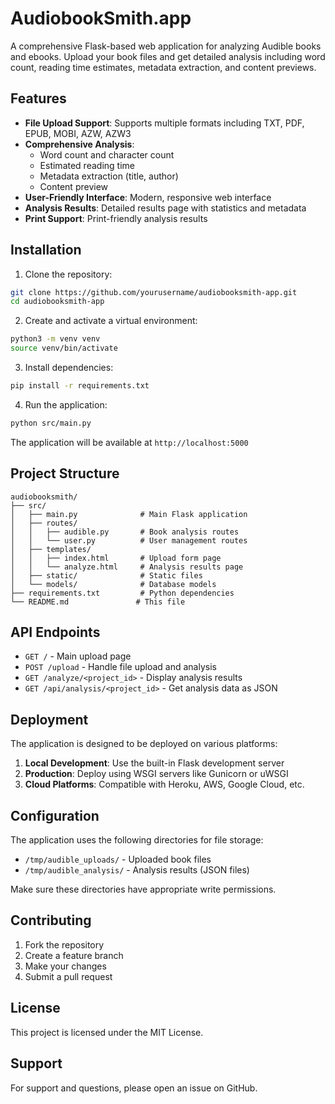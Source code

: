 # AudiobookSmith.app

A comprehensive Flask-based web application for analyzing Audible books and ebooks. Upload your book files and get detailed analysis including word count, reading time estimates, metadata extraction, and content previews.

## Features

- **File Upload Support**: Supports multiple formats including TXT, PDF, EPUB, MOBI, AZW, AZW3
- **Comprehensive Analysis**: 
  - Word count and character count
  - Estimated reading time
  - Metadata extraction (title, author)
  - Content preview
- **User-Friendly Interface**: Modern, responsive web interface
- **Analysis Results**: Detailed results page with statistics and metadata
- **Print Support**: Print-friendly analysis results

## Installation

1. Clone the repository:
```bash
git clone https://github.com/yourusername/audiobooksmith-app.git
cd audiobooksmith-app
```

2. Create and activate a virtual environment:
```bash
python3 -m venv venv
source venv/bin/activate
```

3. Install dependencies:
```bash
pip install -r requirements.txt
```

4. Run the application:
```bash
python src/main.py
```

The application will be available at `http://localhost:5000`

## Project Structure

```
audiobooksmith/
├── src/
│   ├── main.py              # Main Flask application
│   ├── routes/
│   │   ├── audible.py       # Book analysis routes
│   │   └── user.py          # User management routes
│   ├── templates/
│   │   ├── index.html       # Upload form page
│   │   └── analyze.html     # Analysis results page
│   ├── static/              # Static files
│   └── models/              # Database models
├── requirements.txt         # Python dependencies
└── README.md               # This file
```

## API Endpoints

- `GET /` - Main upload page
- `POST /upload` - Handle file upload and analysis
- `GET /analyze/<project_id>` - Display analysis results
- `GET /api/analysis/<project_id>` - Get analysis data as JSON

## Deployment

The application is designed to be deployed on various platforms:

1. **Local Development**: Use the built-in Flask development server
2. **Production**: Deploy using WSGI servers like Gunicorn or uWSGI
3. **Cloud Platforms**: Compatible with Heroku, AWS, Google Cloud, etc.

## Configuration

The application uses the following directories for file storage:
- `/tmp/audible_uploads/` - Uploaded book files
- `/tmp/audible_analysis/` - Analysis results (JSON files)

Make sure these directories have appropriate write permissions.

## Contributing

1. Fork the repository
2. Create a feature branch
3. Make your changes
4. Submit a pull request

## License

This project is licensed under the MIT License.

## Support

For support and questions, please open an issue on GitHub.

